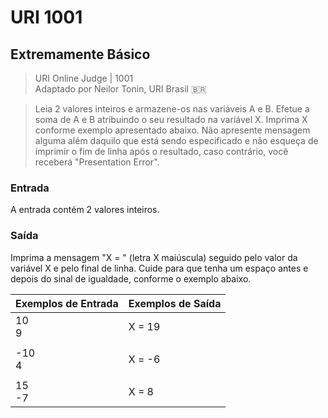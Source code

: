 # URI 1001

## Extremamente Básico

>URI Online Judge | 1001  
>Adaptado por Neilor Tonin, URI Brasil :brazil:

>Leia 2 valores inteiros e armazene-os nas variáveis A e B. Efetue a soma de A e B atribuindo o seu resultado na variável X. Imprima X conforme exemplo apresentado abaixo. Não apresente mensagem alguma além daquilo que está sendo especificado e não esqueça de imprimir o fim de linha após o resultado, caso contrário, você receberá "Presentation Error".  

### Entrada

A entrada contém 2 valores inteiros.  

### Saída

Imprima a mensagem "X = " (letra X maiúscula) seguido pelo valor da variável X e pelo final de linha. Cuide para que tenha um espaço antes e depois do sinal de igualdade, conforme o exemplo abaixo.  

| Exemplos de Entrada | Exemplos de Saída |
| ------------------- | ----------------- |
| 10<br>9             | X = 19            |
|                     |                   |
| -10<br>4            | X = -6            |
|                     |                   |
| 15<br>-7            | X = 8             |
